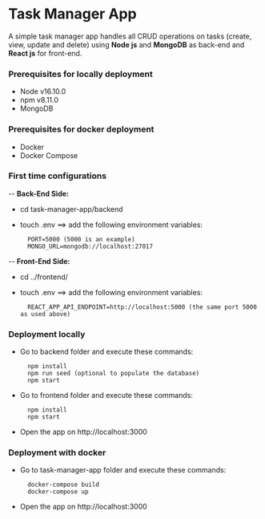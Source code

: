 # Task Manager App

A simple task manager app handles all CRUD operations on tasks (create, view, update and delete) using **Node js** and **MongoDB** as back-end and **React js** for front-end.

### Prerequisites for locally deployment

* Node v16.10.0
* npm v8.11.0
* MongoDB

### Prerequisites for docker deployment

* Docker
* Docker Compose

### First time configurations

-- **Back-End Side:**

* cd task-manager-app/backend

* touch .env ==> add the following environment variables:

		PORT=5000 (5000 is an example)
		MONGO_URL=mongodb://localhost:27017

-- **Front-End Side:**

* cd ../frontend/

* touch .env ==> add the following environment variables:

		REACT_APP_API_ENDPOINT=http://localhost:5000 (the same port 5000 as used above)

### Deployment locally

* Go to backend folder and execute these commands:

		npm install 
		npm run seed (optional to populate the database)
		npm start

* Go to frontend folder and execute these commands:

		npm install 
		npm start

* Open the app on http://localhost:3000

### Deployment with docker

* Go to task-manager-app folder and execute these commands:

		docker-compose build 
		docker-compose up

* Open the app on http://localhost:3000
